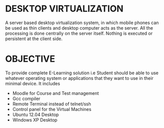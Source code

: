 <h1>DESKTOP VIRTUALIZATION</h1>

A server based desktop virtualization system, in which mobile phones can be used as thin clients and desktop computer acts as the server. All the processing is done centrally on the server itself. Nothing is executed or persistent at the client side.


<h1>OBJECTIVE</h1>
To provide complete E-Learning solution i.e Student should be able to use whatever operating system or applications that they want to use in their minimal device. It includes <br>
<ul>
<li>Moodle for Course and Test management</li>
<li>Gcc compiler</li>
<li>Remote Terminal instead of telnet/ssh</li>
<li>Control panel for the Virtual Machines</li>
<li>Ubuntu 12.04 Desktop</li>
<li>Windows XP Desktop</li></ul>
